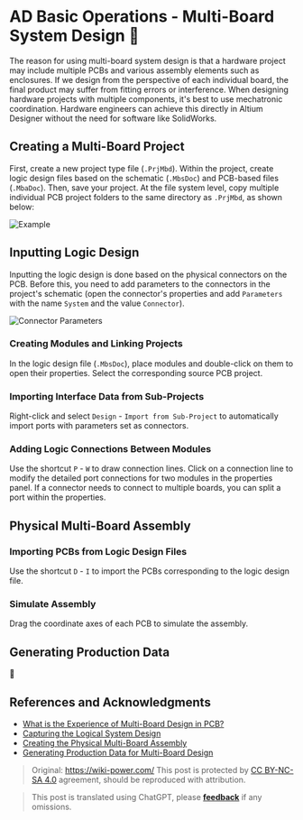 # AD Basic Operations - Multi-Board System Design 🚧

The reason for using multi-board system design is that a hardware project may include multiple PCBs and various assembly elements such as enclosures. If we design from the perspective of each individual board, the final product may suffer from fitting errors or interference. When designing hardware projects with multiple components, it's best to use mechatronic coordination. Hardware engineers can achieve this directly in Altium Designer without the need for software like SolidWorks.

## Creating a Multi-Board Project

First, create a new project type file (`.PrjMbd`). Within the project, create logic design files based on the schematic (`.MbsDoc`) and PCB-based files (`.MbaDoc`). Then, save your project. At the file system level, copy multiple individual PCB project folders to the same directory as `.PrjMbd`, as shown below:

![Example](https://media.wiki-power.com/img/20220106152537.png)

## Inputting Logic Design

Inputting the logic design is done based on the physical connectors on the PCB. Before this, you need to add parameters to the connectors in the project's schematic (open the connector's properties and add `Parameters` with the name `System` and the value `Connector`).

![Connector Parameters](https://media.wiki-power.com/img/20220106163315.png)

### Creating Modules and Linking Projects

In the logic design file (`.MbsDoc`), place modules and double-click on them to open their properties. Select the corresponding source PCB project.

### Importing Interface Data from Sub-Projects

Right-click and select `Design` - `Import from Sub-Project` to automatically import ports with parameters set as connectors.

### Adding Logic Connections Between Modules

Use the shortcut `P` - `W` to draw connection lines. Click on a connection line to modify the detailed port connections for two modules in the properties panel. If a connector needs to connect to multiple boards, you can split a port within the properties.

## Physical Multi-Board Assembly

### Importing PCBs from Logic Design Files

Use the shortcut `D` - `I` to import the PCBs corresponding to the logic design file.

### Simulate Assembly

Drag the coordinate axes of each PCB to simulate the assembly.

## Generating Production Data

🚧

## References and Acknowledgments

- [What is the Experience of Multi-Board Design in PCB?](https://www.altium.com.cn/blog/pcb%E4%B8%AD%E8%BF%9B%E8%A1%8C%E5%A4%9A%E6%9D%BF%E8%AE%BE%E8%AE%A1%E4%BC%9A%E6%98%AF%E6%80%8E%E6%A0%B7%E7%9A%84%E4%BD%93%E9%AA%8C%EF%BC%9F)
- [Capturing the Logical System Design](https://www.altium.com/cn/documentation/altium-designer/capturing-the-logical-system-design-ad)
- [Creating the Physical Multi-Board Assembly](https://www.altium.com/cn/documentation/altium-designer/creating-the-physical-multi-board-assembly-ad)
- [Generating Production Data for Multi-Board Design](https://www.altium.com/cn/documentation/altium-designer/generating-multi-board-production-data-ad)

> Original: <https://wiki-power.com/>
> This post is protected by [CC BY-NC-SA 4.0](https://creativecommons.org/licenses/by/4.0/deed.en) agreement, should be reproduced with attribution.

> This post is translated using ChatGPT, please [**feedback**](https://github.com/linyuxuanlin/Wiki_MkDocs/issues/new) if any omissions.
